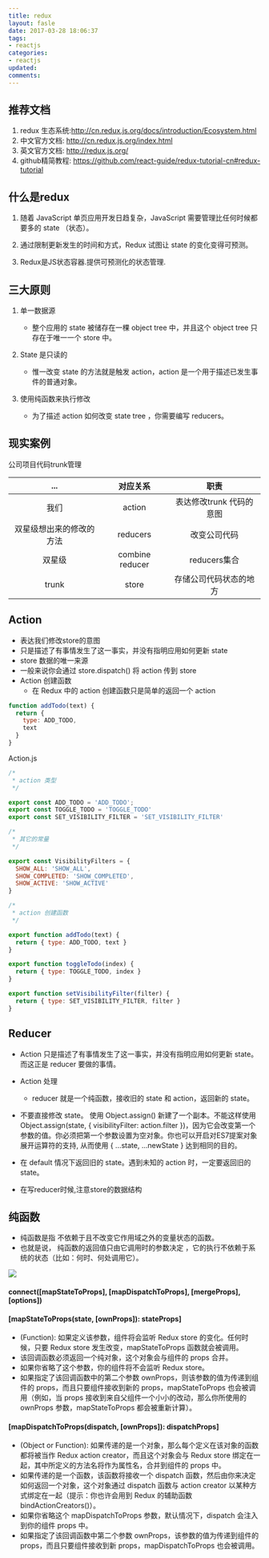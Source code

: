 ```yaml
---
title: redux
layout: fasle
date: 2017-03-28 18:06:37
tags: 
- reactjs
categories: 
- reactjs
updated:
comments:
---
```


## 推荐文档

1. redux 生态系统:http://cn.redux.js.org/docs/introduction/Ecosystem.html
1. 中文官方文档: http://cn.redux.js.org/index.html
2. 英文官方文档: http://redux.js.org/
3. github精简教程: https://github.com/react-guide/redux-tutorial-cn#redux-tutorial

## 什么是redux
1. 随着 JavaScript 单页应用开发日趋复杂，JavaScript 需要管理比任何时候都要多的 state （状态）。
2. 通过限制更新发生的时间和方式，Redux 试图让 state 的变化变得可预测。

3. Redux是JS状态容器.提供可预测化的状态管理. 


## 三大原则

1. 单一数据源
    * 整个应用的 state 被储存在一棵 object tree 中，并且这个 object tree 只存在于唯一一个 store 中。

2. State 是只读的
    * 惟一改变 state 的方法就是触发 action，action 是一个用于描述已发生事件的普通对象。
    
3. 使用纯函数来执行修改
    * 为了描述 action 如何改变 state tree ，你需要编写 reducers。
    
    
## 现实案例
公司项目代码trunk管理

|...|对应关系| 职责|
|:---:|:---:|:---:|
|我们|action |表达修改trunk   代码的意图|
|双星级想出来的修改的方法|reducers |改变公司代码|
|双星级 |combine reducer |reducers集合|
|trunk |store |存储公司代码状态的地方|





## Action 

* 表达我们修改store的意图
* 只是描述了有事情发生了这一事实，并没有指明应用如何更新 state
*   store 数据的唯一来源
*   一般来说你会通过 store.dispatch() 将 action 传到 store    
* Action 创建函数
    * 在 Redux 中的 action 创建函数只是简单的返回一个 action
```javascript
function addTodo(text) {
  return {
    type: ADD_TODO,
    text
  }
}
```
Action.js
```javascript
/*
 * action 类型
 */

export const ADD_TODO = 'ADD_TODO';
export const TOGGLE_TODO = 'TOGGLE_TODO'
export const SET_VISIBILITY_FILTER = 'SET_VISIBILITY_FILTER'

/*
 * 其它的常量
 */

export const VisibilityFilters = {
  SHOW_ALL: 'SHOW_ALL',
  SHOW_COMPLETED: 'SHOW_COMPLETED',
  SHOW_ACTIVE: 'SHOW_ACTIVE'
}

/*
 * action 创建函数
 */

export function addTodo(text) {
  return { type: ADD_TODO, text }
}

export function toggleTodo(index) {
  return { type: TOGGLE_TODO, index }
}

export function setVisibilityFilter(filter) {
  return { type: SET_VISIBILITY_FILTER, filter }
}
```

## Reducer 
* Action 只是描述了有事情发生了这一事实，并没有指明应用如何更新 state。而这正是 reducer 要做的事情。
* Action 处理
    * reducer 就是一个纯函数，接收旧的 state 和 action，返回新的 state。
* 不要直接修改 state。 使用 Object.assign() 新建了一个副本。不能这样使用 Object.assign(state, { visibilityFilter: action.filter })，因为它会改变第一个参数的值。你必须把第一个参数设置为空对象。你也可以开启对ES7提案对象展开运算符的支持, 从而使用 { ...state, ...newState } 达到相同的目的。
  
* 在 default 情况下返回旧的 state。遇到未知的 action 时，一定要返回旧的 state。
* 在写reducer时候,注意store的数据结构

## 纯函数 
* 纯函数是指 不依赖于且不改变它作用域之外的变量状态的函数。
* 也就是说， 纯函数的返回值只由它调用时的参数决定 ，它的执行不依赖于系统的状态（比如：何时、何处调用它）。



![](/img/ReduxFlow.png)

#### connect([mapStateToProps], [mapDispatchToProps], [mergeProps], [options])

#### [mapStateToProps(state, [ownProps]): stateProps]

* (Function): 如果定义该参数，组件将会监听 Redux store 的变化。任何时候，只要 Redux store 发生改变，mapStateToProps 函数就会被调用。
* 该回调函数必须返回一个纯对象，这个对象会与组件的 props 合并。
* 如果你省略了这个参数，你的组件将不会监听 Redux store。
* 如果指定了该回调函数中的第二个参数 ownProps，则该参数的值为传递到组件的 props，而且只要组件接收到新的 props，mapStateToProps 也会被调用（例如，当 props 接收到来自父组件一个小小的改动，那么你所使用的 ownProps 参数，mapStateToProps 都会被重新计算）。

#### [mapDispatchToProps(dispatch, [ownProps]): dispatchProps] 
* (Object or Function): 如果传递的是一个对象，那么每个定义在该对象的函数都将被当作 Redux action creator，而且这个对象会与 Redux store 绑定在一起，其中所定义的方法名将作为属性名，合并到组件的 props 中。
* 如果传递的是一个函数，该函数将接收一个 dispatch 函数，然后由你来决定如何返回一个对象，这个对象通过 dispatch 函数与 action creator 以某种方式绑定在一起（提示：你也许会用到 Redux 的辅助函数 bindActionCreators()）。
* 如果你省略这个 mapDispatchToProps 参数，默认情况下，dispatch 会注入到你的组件 props 中。
* 如果指定了该回调函数中第二个参数 ownProps，该参数的值为传递到组件的 props，而且只要组件接收到新 props，mapDispatchToProps 也会被调用。
     



















